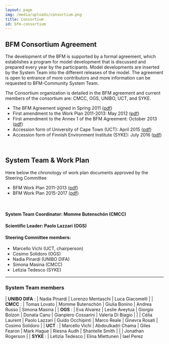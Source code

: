```yaml
---
layout: page
img: /media/uploads/consortium.png
title: Consortium
id: bfm-consortium
---
```


## BFM Consortium Agreement

The development of the BFM is supported by a formal agreement, which establishes a program for model development that is discussed and prepared every year by the participants. Model developments are inserted by the System Team into the different releases of the model. The agreement is open to entrance of more contributors and more information can be requested to BFM-Community System Team.

The Consortium organization is detailed in the BFM agreement and current members of the consortium are: CMCC, OGS, UNIBO, UCT, and SYKE.

 - The BFM Agreement signed in Spring 2011 ([pdf](../files/BFM_AGREEMENT_2011.pdf))
 - First amendment to the Work Plan 2011-2013: May 2012 ([pdf](../files/BFM_WorkPlan_amendment_2012.pdf))
 - First amendment to the Annex 1 of the BFM Agreement: October 2013 ([pdf](../files/BFM_Agreement_Amendment_2013.pdf))
 - Accession form of University of Cape Town (UCT): April 2015 ([pdf](../files/BFM_Annex_5_Accession_UCT.pdf))
 - Accession form of Finnish Environment Institute (SYKE): July 2016 ([pdf](../files/BFM_Annex_5_Accession_SYKE.pdf))

<br/>

## System Team & Work Plan

Here below the chronology of work plan documents approved by the Steering Committee

 - BFM Work Plan 2011-2013 ([pdf](../files/BFM_agreement_annexes.pdf))
 - BFM Work Plan 2015-2017 ([pdf](../files/BFM_WorkPlan_2015_2017.pdf))

<br/>

#### System Team Coordinator: Momme Butenschön (CMCC)

#### Scientific Leader: Paolo Lazzari (OGS)

#### Steering Committee members:

- Marcello Vichi (UCT, chairperson)
- Cosimo Solidoro (OGS)
- Nadia Pinardi (UNIBO DIFA)
- Simona Masina (CMCC)
- Letizia Tedesco (SYKE)

---

### System Team members

|
__UNIBO DIFA__ :  | Nadia Pinardi | Lorenzo Mentaschi | Luca Giacomelli |
|
__CMCC__       :  | Tomas Lovato | Momme Butenschön | Giulia Bonino | Andrea Russo | Simona Masina |
|
__OGS__        :  | Eva Alvarez | Leslie Aveytua | Giorgio Bolzon | Donata Canu | Gianpiero Cossarini | Valeria Di Biagio |
|                 | Célia Laurent | Paolo Lazzari | Guido Occhipinti | Marco Reale | Ginevra Rosati | Cosimo Solidoro |
|
__UCT__        :  | Marcello Vichi | Abdoulkadri Chama | Giles Fearon | Mark Hague | Riesna Audh | Shantelle Smith |
|                 | Jonathan Rogerson |
|
__SYKE__       :  | Letizia Tedesco | Elina Miettunen | Iael Perez
